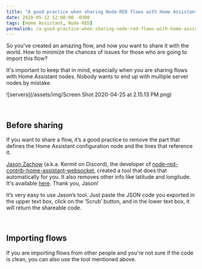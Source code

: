 ```yaml
---
title: "A good practice when sharing Node-RED flows with Home Assistant nodes"
date: 2020-05-12 12:00:00 -0300
tags: [Home Assistant, Node-RED]
permalink: /a-good-practice-when-sharing-node-red-flows-with-home-assistant-nodes/
---
```

<!-- markdownlint-disable html -->
So you've created an amazing flow, and now you want to share it with the world. How to minimize the chances of issues for those who are going to import this flow?

It's important to keep that in mind, especially when you are sharing flows with Home Assistant nodes. Nobody wants to end up with multiple server nodes by mistake.

![servers](/assets/img/Screen Shot 2020-04-25 at 2.15.13 PM.png)

<br />

## Before sharing

If you want to share a flow, it’s a good practice to remove the part that defines the Home Assistant configuration node and the lines that reference it.

[Jason Zachow](https://github.com/zachowj) (a.k.a. Kermit on Discord), the developer of [node-red-contrib-home-assistant-websocket](https://github.com/zachowj/node-red-contrib-home-assistant-websocket), created a tool that does that automatically for you. It also removes other info like latitude and longitude. It's available [here](https://zachowj.github.io/node-red-contrib-home-assistant-websocket/scrubber/). Thank you, Jason!

It’s very easy to use Jason’s tool. Just paste the JSON code you exported in the upper text box, click on the ‘Scrub’ button, and in the lower text box, it will return the shareable code.

<br />

## Importing flows

If you are importing flows from other people and you're not sure if the code is clean, you can also use the tool mentioned above.
